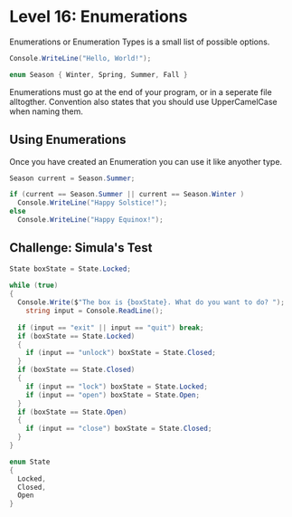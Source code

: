# Level 16: Enumerations
Enumerations or Enumeration Types is a small list of possible options.

```cs
Console.WriteLine("Hello, World!");

enum Season { Winter, Spring, Summer, Fall }
```

Enumerations must go at the end of your program, or in a seperate file alltogther. Convention also states that you should use UpperCamelCase when naming them.

## Using Enumerations
Once you have created an Enumeration you can use it like anyother type. 

```cs
Season current = Season.Summer;

if (current == Season.Summer || current == Season.Winter )
  Console.WriteLine("Happy Solstice!");
else
  Console.WriteLine("Happy Equinox!");
```

## Challenge: Simula's Test
```cs
State boxState = State.Locked;
	
while (true)
{
  Console.Write($"The box is {boxState}. What do you want to do? ");
	string input = Console.ReadLine();
	    
  if (input == "exit" || input == "quit") break;
  if (boxState == State.Locked)
  {
    if (input == "unlock") boxState = State.Closed;
  }
  if (boxState == State.Closed)
  {
    if (input == "lock") boxState = State.Locked;
    if (input == "open") boxState = State.Open;
  }
  if (boxState == State.Open)
  {
    if (input == "close") boxState = State.Closed;
  }
}

enum State
{
  Locked,
  Closed,
  Open
}
```
